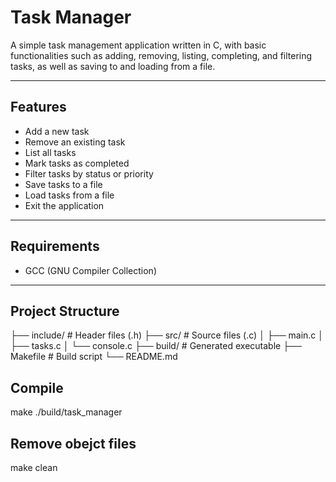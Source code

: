 # Task Manager

A simple task management application written in C, with basic functionalities such as adding, removing, listing, completing, and filtering tasks, as well as saving to and loading from a file.

---

## Features

- Add a new task
- Remove an existing task
- List all tasks
- Mark tasks as completed
- Filter tasks by status or priority
- Save tasks to a file
- Load tasks from a file
- Exit the application

---

## Requirements

- GCC (GNU Compiler Collection)

---

## Project Structure

├── include/ # Header files (.h)
├── src/ # Source files (.c)
│ ├── main.c
│ ├── tasks.c
│ └── console.c
├── build/ # Generated executable
├── Makefile # Build script
└── README.md

## Compile 
make
./build/task_manager

## Remove obejct files
make clean
